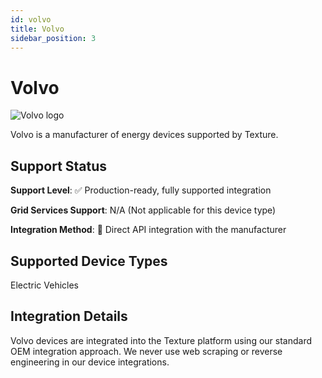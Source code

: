 ```yaml
---
id: volvo
title: Volvo
sidebar_position: 3
---
```


# Volvo

<div style={{ textAlign: 'center', margin: '20px 0' }}>
  <img 
    src="https://device.cms.texture.energy/logo/%20Volvo%20Vector%20Icon.svg" 
    alt="Volvo logo" 
    style={{ maxWidth: '200px', maxHeight: '150px' }}
  />
</div>

Volvo is a manufacturer of energy devices supported by Texture.



## Support Status

**Support Level**: ✅ Production-ready, fully supported integration

**Grid Services Support**: N/A (Not applicable for this device type)

**Integration Method**: 🔌 Direct API integration with the manufacturer

## Supported Device Types

Electric Vehicles

## Integration Details

Volvo devices are integrated into the Texture platform using our standard OEM integration approach. We never use web scraping or reverse engineering in our device integrations.



